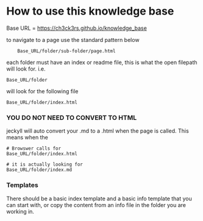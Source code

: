 # How to use this knowledge base

Base URL = https://ch3ck3rs.github.io/knowledge_base

to navigate to a page use the standard pattern below

		Base_URL/folder/sub-folder/page.html

each folder must have an index or readme file, this is what the open filepath will look for. i.e.

	Base_URL/folder

will look for the following file 

	Base_URL/folder/index.html

### YOU DO NOT NEED TO CONVERT TO HTML ###

jeckyll will auto convert your .md to a .html when the page is called.  This means when the 

	# Browswer calls for 
	Base_URL/folder/index.html

	# it is actually looking for
	Base_URL/folder/index.md


### Templates ###

There should be a basic index template and a basic info template that you can start with, or copy the content from an info file in the folder you are working in. 


